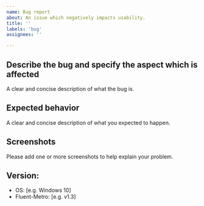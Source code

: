 ```yaml
---
name: Bug report
about: An issue which negatively impacts usability.
title: ''
labels: 'bug'
assignees: ''

---
```


## Describe the bug and specify the aspect which is affected
A clear and concise description of what the bug is.

## Expected behavior
A clear and concise description of what you expected to happen.

## Screenshots
Please add one or more screenshots to help explain your problem.

## Version:
 - OS: [e.g. Windows 10]
 - Fluent-Metro: [e.g. v1.3]
